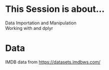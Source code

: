 # This Session is about...
Data Importation and Manipulation   
Working with and dplyr

# Data
IMDB data from https://datasets.imdbws.com/
